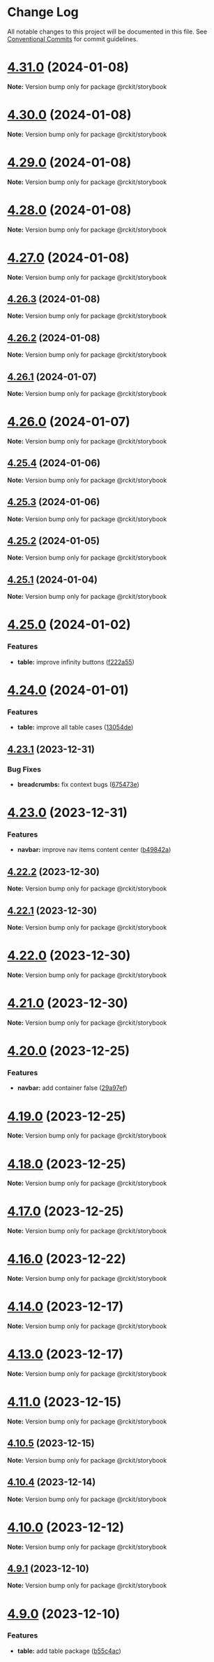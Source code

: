 # Change Log

All notable changes to this project will be documented in this file.
See [Conventional Commits](https://conventionalcommits.org) for commit guidelines.

# [4.31.0](https://github.com/lskjs/rckit/compare/v4.30.0...v4.31.0) (2024-01-08)

**Note:** Version bump only for package @rckit/storybook





# [4.30.0](https://github.com/lskjs/rckit/compare/v4.29.0...v4.30.0) (2024-01-08)

**Note:** Version bump only for package @rckit/storybook





# [4.29.0](https://github.com/lskjs/rckit/compare/v4.28.0...v4.29.0) (2024-01-08)

**Note:** Version bump only for package @rckit/storybook





# [4.28.0](https://github.com/lskjs/rckit/compare/v4.27.0...v4.28.0) (2024-01-08)

**Note:** Version bump only for package @rckit/storybook





# [4.27.0](https://github.com/lskjs/rckit/compare/v4.26.3...v4.27.0) (2024-01-08)

**Note:** Version bump only for package @rckit/storybook





## [4.26.3](https://github.com/lskjs/rckit/compare/v4.26.2...v4.26.3) (2024-01-08)

**Note:** Version bump only for package @rckit/storybook





## [4.26.2](https://github.com/lskjs/rckit/compare/v4.26.1...v4.26.2) (2024-01-08)

**Note:** Version bump only for package @rckit/storybook





## [4.26.1](https://github.com/lskjs/rckit/compare/v4.26.0...v4.26.1) (2024-01-07)

**Note:** Version bump only for package @rckit/storybook





# [4.26.0](https://github.com/lskjs/rckit/compare/v4.25.4...v4.26.0) (2024-01-07)

**Note:** Version bump only for package @rckit/storybook





## [4.25.4](https://github.com/lskjs/rckit/compare/v4.25.3...v4.25.4) (2024-01-06)

**Note:** Version bump only for package @rckit/storybook





## [4.25.3](https://github.com/lskjs/rckit/compare/v4.25.2...v4.25.3) (2024-01-06)

**Note:** Version bump only for package @rckit/storybook





## [4.25.2](https://github.com/lskjs/rckit/compare/v4.25.1...v4.25.2) (2024-01-05)

**Note:** Version bump only for package @rckit/storybook





## [4.25.1](https://github.com/lskjs/rckit/compare/v4.25.0...v4.25.1) (2024-01-04)

**Note:** Version bump only for package @rckit/storybook





# [4.25.0](https://github.com/lskjs/rckit/compare/v4.24.0...v4.25.0) (2024-01-02)


### Features

* **table:** improve infinity buttons ([f222a55](https://github.com/lskjs/rckit/commit/f222a55df9e75b0621aa24a46f8e756281c0f257))





# [4.24.0](https://github.com/lskjs/rckit/compare/v4.23.1...v4.24.0) (2024-01-01)


### Features

* **table:** improve all table cases ([13054de](https://github.com/lskjs/rckit/commit/13054de9b6748ed12afc22b9c967a3ea1dcb3be6))





## [4.23.1](https://github.com/lskjs/rckit/compare/v4.23.0...v4.23.1) (2023-12-31)


### Bug Fixes

* **breadcrumbs:** fix context bugs ([675473e](https://github.com/lskjs/rckit/commit/675473e3f7206c7490c3dd66278fefae116cc865))





# [4.23.0](https://github.com/lskjs/rckit/compare/v4.22.2...v4.23.0) (2023-12-31)


### Features

* **navbar:** improve nav items content center ([b49842a](https://github.com/lskjs/rckit/commit/b49842a0a18ae1df38233d355cefdfee9a85df03))





## [4.22.2](https://github.com/lskjs/rckit/compare/v4.22.1...v4.22.2) (2023-12-30)

**Note:** Version bump only for package @rckit/storybook





## [4.22.1](https://github.com/lskjs/rckit/compare/v4.22.0...v4.22.1) (2023-12-30)

**Note:** Version bump only for package @rckit/storybook





# [4.22.0](https://github.com/lskjs/rckit/compare/v4.21.0...v4.22.0) (2023-12-30)

**Note:** Version bump only for package @rckit/storybook





# [4.21.0](https://github.com/lskjs/rckit/compare/v4.20.0...v4.21.0) (2023-12-30)

**Note:** Version bump only for package @rckit/storybook





# [4.20.0](https://github.com/lskjs/rckit/compare/v4.19.0...v4.20.0) (2023-12-25)


### Features

* **navbar:** add container false ([29a97ef](https://github.com/lskjs/rckit/commit/29a97efd1614a61f2911b20b5716f74956d7fe3e))





# [4.19.0](https://github.com/lskjs/rckit/compare/v4.18.0...v4.19.0) (2023-12-25)

**Note:** Version bump only for package @rckit/storybook





# [4.18.0](https://github.com/lskjs/rckit/compare/v4.17.0...v4.18.0) (2023-12-25)

**Note:** Version bump only for package @rckit/storybook





# [4.17.0](https://github.com/lskjs/rckit/compare/v4.16.0...v4.17.0) (2023-12-25)

**Note:** Version bump only for package @rckit/storybook





# [4.16.0](https://github.com/lskjs/rckit/compare/v4.15.1...v4.16.0) (2023-12-22)

**Note:** Version bump only for package @rckit/storybook





# [4.14.0](https://github.com/lskjs/rckit/compare/v4.13.0...v4.14.0) (2023-12-17)

**Note:** Version bump only for package @rckit/storybook





# [4.13.0](https://github.com/lskjs/rckit/compare/v4.12.0...v4.13.0) (2023-12-17)

**Note:** Version bump only for package @rckit/storybook





# [4.11.0](https://github.com/lskjs/rckit/compare/v4.10.5...v4.11.0) (2023-12-15)

**Note:** Version bump only for package @rckit/storybook





## [4.10.5](https://github.com/lskjs/rckit/compare/v4.10.4...v4.10.5) (2023-12-15)

**Note:** Version bump only for package @rckit/storybook





## [4.10.4](https://github.com/lskjs/rckit/compare/v4.10.3...v4.10.4) (2023-12-14)

**Note:** Version bump only for package @rckit/storybook





# [4.10.0](https://github.com/lskjs/rckit/compare/v4.9.1...v4.10.0) (2023-12-12)

**Note:** Version bump only for package @rckit/storybook





## [4.9.1](https://github.com/lskjs/rckit/compare/v4.9.0...v4.9.1) (2023-12-10)

**Note:** Version bump only for package @rckit/storybook





# [4.9.0](https://github.com/lskjs/rckit/compare/v4.8.2...v4.9.0) (2023-12-10)


### Features

* **table:** add table package ([b55c4ac](https://github.com/lskjs/rckit/commit/b55c4ac41c7212bdc5c021880726a471be2786f8))
